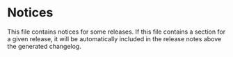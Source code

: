 # Notices

This file contains notices for some releases. If this file contains a section for a given release, it will be automatically included in the release notes above the generated changelog.
